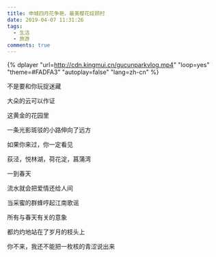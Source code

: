 ```yaml
---
title: 申城四月花争艳，最美樱花绽顾村
date: 2019-04-07 11:31:26
tags:
  - 生活
  - 旅游
comments: true
---
```


{% dplayer "url=http://cdn.kingmui.cn/gucunparkvlog.mp4" "loop=yes" "theme=#FADFA3" "autoplay=false" "lang=zh-cn" %}

不是要和你玩捉迷藏

大朵的云可以作证

这黄金的花园里

一条光影斑驳的小路伸向了远方

<!-- more -->

如果你来过，你一定看见

荻泾，悦林湖，荷花淀，菖蒲湾

一到春天

流水就会把爱情还给人间

当采蜜的群蜂哼起江南歌谣

所有与春天有关的意象

都灼灼地站在了岁月的枝头上

你不来，我还不能把一枚核的青涩说出来

